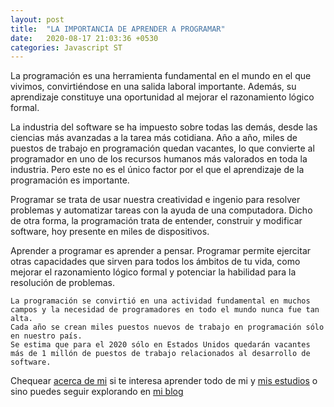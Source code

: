 ```yaml
---
layout: post
title:  "LA IMPORTANCIA DE APRENDER A PROGRAMAR"
date:   2020-08-17 21:03:36 +0530
categories: Javascript ST
---
```

La programación es una herramienta fundamental en el mundo en el que vivimos, convirtiéndose en una salida laboral importante. Además, su aprendizaje constituye una oportunidad al mejorar el razonamiento lógico formal.

La industria del software se ha impuesto sobre todas las demás, desde las ciencias más avanzadas a la tarea más cotidiana. Año a año, miles de puestos de trabajo en programación quedan vacantes, lo que convierte al programador en uno de los recursos humanos más valorados en toda la industria. Pero este no es el único factor por el que el aprendizaje de la programación es importante.

Programar se trata de usar nuestra creatividad e ingenio para resolver problemas y automatizar tareas con la ayuda de una computadora. Dicho de otra forma, la programación trata de entender, construir y modificar software, hoy presente en miles de dispositivos.

Aprender a programar es aprender a pensar. Programar permite ejercitar otras capacidades que sirven para todos los ámbitos de tu vida, como mejorar el razonamiento lógico formal y potenciar la habilidad para la resolución de problemas.

```
La programación se convirtió en una actividad fundamental en muchos campos y la necesidad de programadores en todo el mundo nunca fue tan alta. 
Cada año se crean miles puestos nuevos de trabajo en programación sólo en nuestro país.
Se estima que para el 2020 sólo en Estados Unidos quedarán vacantes más de 1 millón de puestos de trabajo relacionados al desarrollo de software.
```

Chequear [acerca de mi] si te interesa aprender todo de mi y [mis estudios] o sino puedes seguir explorando en [mi blog]

[acerca de mi]: https://freddystjr.github.io/PROJ-SO/javascript/nodejs/2020/08/17/welcome-to-life.html
[mis estudios]:  https://freddystjr.github.io/PROJ-SO/javascript/nodejs/2020/08/17/welcome-to-edu.html
[mi blog]: https://freddystjr.github.io/PROJ-SO/
